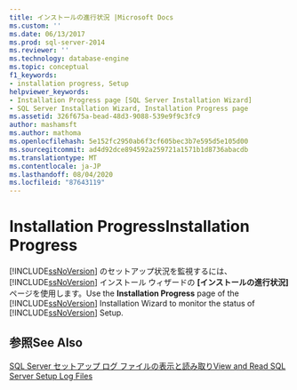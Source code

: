 ```yaml
---
title: インストールの進行状況 |Microsoft Docs
ms.custom: ''
ms.date: 06/13/2017
ms.prod: sql-server-2014
ms.reviewer: ''
ms.technology: database-engine
ms.topic: conceptual
f1_keywords:
- installation progress, Setup
helpviewer_keywords:
- Installation Progress page [SQL Server Installation Wizard]
- SQL Server Installation Wizard, Installation Progress page
ms.assetid: 326f675a-bead-48d3-9088-539e9f9c3fc9
author: mashamsft
ms.author: mathoma
ms.openlocfilehash: 5e152fc2950ab6f3cf605bec3b7e595d5e105d00
ms.sourcegitcommit: ad4d92dce894592a259721a1571b1d8736abacdb
ms.translationtype: MT
ms.contentlocale: ja-JP
ms.lasthandoff: 08/04/2020
ms.locfileid: "87643119"
---
```

# <a name="installation-progress"></a><span data-ttu-id="fbee0-102">Installation Progress</span><span class="sxs-lookup"><span data-stu-id="fbee0-102">Installation Progress</span></span>
  <span data-ttu-id="fbee0-103">[!INCLUDE[ssNoVersion](../../includes/ssnoversion-md.md)] のセットアップ状況を監視するには、[!INCLUDE[ssNoVersion](../../includes/ssnoversion-md.md)] インストール ウィザードの **[インストールの進行状況]** ページを使用します。</span><span class="sxs-lookup"><span data-stu-id="fbee0-103">Use the **Installation Progress** page of the [!INCLUDE[ssNoVersion](../../includes/ssnoversion-md.md)] Installation Wizard to monitor the status of [!INCLUDE[ssNoVersion](../../includes/ssnoversion-md.md)] Setup.</span></span>  
  
## <a name="see-also"></a><span data-ttu-id="fbee0-104">参照</span><span class="sxs-lookup"><span data-stu-id="fbee0-104">See Also</span></span>  
 [<span data-ttu-id="fbee0-105">SQL Server セットアップ ログ ファイルの表示と読み取り</span><span class="sxs-lookup"><span data-stu-id="fbee0-105">View and Read SQL Server Setup Log Files</span></span>](../../database-engine/install-windows/view-and-read-sql-server-setup-log-files.md)  
  
  
